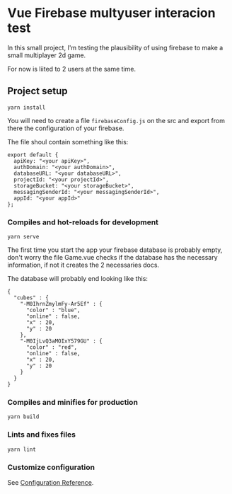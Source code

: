 # Vue Firebase multyuser interacion test

In this small project, I'm testing the plausibility of using firebase to make a small multiplayer 2d game.

For now is liited to 2 users at the same time.

## Project setup

```
yarn install
```

You will need to create a file `firebaseConfig.js` on the src and export from there the configuration of your firebase.

The file shoul contain something like this:

```
export default {
  apiKey: "<your apiKey>",
  authDomain: "<your authDomain>",
  databaseURL: "<your databaseURL>",
  projectId: "<your projectId>",
  storageBucket: "<your storageBucket>",
  messagingSenderId: "<your messagingSenderId>",
  appId: "<your appId>"
};
```

### Compiles and hot-reloads for development

```
yarn serve
```

The first time you start the app your firebase database is probably empty, don't worry the file Game.vue checks if the database has the necessary information, if not it creates the 2 necessaries docs.

The database will probably end looking like this:

```
{
  "cubes" : {
    "-M0IhrnZmylmFy-Ar5Ef" : {
      "color" : "blue",
      "online" : false,
      "x" : 20,
      "y" : 20
    },
    "-M0IjLvQ3aMOIxY579GU" : {
      "color" : "red",
      "online" : false,
      "x" : 20,
      "y" : 20
    }
  }
}
```

### Compiles and minifies for production

```
yarn build
```

### Lints and fixes files

```
yarn lint
```

### Customize configuration

See [Configuration Reference](https://cli.vuejs.org/config/).

